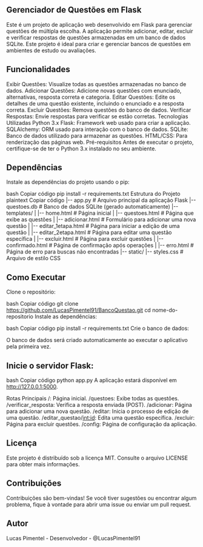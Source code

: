 ## Gerenciador de Questões em Flask
Este é um projeto de aplicação web desenvolvido em Flask para gerenciar questões de múltipla escolha. A aplicação permite adicionar, editar, excluir e verificar respostas de questões armazenadas em um banco de dados SQLite. Este projeto é ideal para criar e gerenciar bancos de questões em ambientes de estudo ou avaliações.

## Funcionalidades
Exibir Questões: Visualize todas as questões armazenadas no banco de dados.
Adicionar Questões: Adicione novas questões com enunciado, alternativas, resposta correta e categoria.
Editar Questões: Edite os detalhes de uma questão existente, incluindo o enunciado e a resposta correta.
Excluir Questões: Remova questões do banco de dados.
Verificar Respostas: Envie respostas para verificar se estão corretas.
Tecnologias Utilizadas
Python 3.x
Flask: Framework web usado para criar a aplicação.
SQLAlchemy: ORM usado para interação com o banco de dados.
SQLite: Banco de dados utilizado para armazenar as questões.
HTML/CSS: Para renderização das páginas web.
Pré-requisitos
Antes de executar o projeto, certifique-se de ter o Python 3.x instalado no seu ambiente.

## Dependências
Instale as dependências do projeto usando o pip:

bash
Copiar código
pip install -r requirements.txt
Estrutura do Projeto
plaintext
Copiar código
|-- app.py                  # Arquivo principal da aplicação Flask
|-- questoes.db             # Banco de dados SQLite (gerado automaticamente)
|-- templates/
|   |-- home.html           # Página inicial
|   |-- questoes.html       # Página que exibe as questões
|   |-- adicionar.html      # Formulário para adicionar uma nova questão
|   |-- editar_1etapa.html  # Página para iniciar a edição de uma questão
|   |-- editar_2etapa.html  # Página para editar uma questão específica
|   |-- excluir.html        # Página para excluir questões
|   |-- confirmado.html     # Página de confirmação após operações
|   |-- erro.html           # Página de erro para buscas não encontradas
|-- static/
    |-- styles.css          # Arquivo de estilo CSS

## Como Executar
Clone o repositório:

bash
Copiar código
git clone https://github.com/LucasPimentel91/BancoQuestao.git
cd nome-do-repositorio
Instale as dependências:

bash
Copiar código
pip install -r requirements.txt
Crie o banco de dados:

O banco de dados será criado automaticamente ao executar o aplicativo pela primeira vez.

## Inicie o servidor Flask:

bash
Copiar código
python app.py
A aplicação estará disponível em http://127.0.0.1:5000.

Rotas Principais
/: Página inicial.
/questoes: Exibe todas as questões.
/verificar_resposta: Verifica a resposta enviada (POST).
/adicionar: Página para adicionar uma nova questão.
/editar: Inicia o processo de edição de uma questão.
/editar_questao/<int:id>: Edita uma questão específica.
/excluir: Página para excluir questões.
/config: Página de configuração da aplicação.
## Licença
Este projeto é distribuído sob a licença MIT. Consulte o arquivo LICENSE para obter mais informações.

## Contribuições
Contribuições são bem-vindas! Se você tiver sugestões ou encontrar algum problema, fique à vontade para abrir uma issue ou enviar um pull request.

## Autor
Lucas Pimentel - Desenvolvedor - @LucasPimentel91